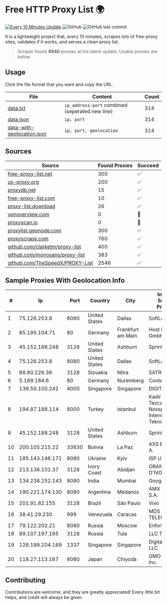 
# Free HTTP Proxy List 🌍

[![Every 10 Minutes Update](https://github.com/mertguvencli/http-proxy-list/actions/workflows/main.yml/badge.svg?branch=main)](https://github.com/mertguvencli/http-proxy-list/actions/workflows/main.yml)
![GitHub](https://img.shields.io/github/license/mertguvencli/http-proxy-list)
![GitHub last commit](https://img.shields.io/github/last-commit/mertguvencli/http-proxy-list)

It is a lightweight project that, every 10 minutes, scrapes lots of free-proxy sites, validates if it works, and serves a clean proxy list.


> Scraper found **4940** proxies at the latest update. Usable proxies are below.

## Usage

Click the file format that you want and copy the URL.


|File|Content|Count|
|----|-------|-----|
|[data.txt](https://raw.githubusercontent.com/mertguvencli/http-proxy-list/main/proxy-list/data.txt)|`ip_address:port` combined (seperated new line)|314|
|[data.json](https://raw.githubusercontent.com/mertguvencli/http-proxy-list/main/proxy-list/data.json)|`ip, port`|314|
|[data-with-geolocation.json](https://raw.githubusercontent.com/mertguvencli/http-proxy-list/main/proxy-list/data-with-geolocation.json)|`ip, port, geolocation`|314|

## Sources

|Source|Found Proxies|Succeed|
|------|-------------|-------|
|[free-proxy-list.net](https://free-proxy-list.net)|300|✅|
|[us-proxy.org](https://www.us-proxy.org)|200|✅|
|[proxydb.net](http://proxydb.net)|15|✅|
|[free-proxy-list.com](https://free-proxy-list.com/?page=&port=&type%5B%5D=http&type%5B%5D=https&up_time=0&search=Search)|10|✅|
|[proxy-list.download](https://www.proxy-list.download/HTTP)|26|✅|
|[vpnoverview.com](https://vpnoverview.com/privacy/anonymous-browsing/free-proxy-servers)|0|🚫|
|[proxyscan.io](https://www.proxyscan.io)|0|🚫|
|[proxylist.geonode.com](https://proxylist.geonode.com/api/proxy-list?limit=300&page=1&sort_by=lastChecked&sort_type=desc&protocols=http,https)|300|✅|
|[proxyscrape.com](https://api.proxyscrape.com/v2/?request=displayproxies&protocol=http&timeout=10000&country=all&ssl=all&anonymity=all)|760|✅|
|[github.com/clarketm/proxy-list](https://raw.githubusercontent.com/clarketm/proxy-list/master/proxy-list-raw.txt)|400|✅|
|[github.com/monosans/proxy-list](https://raw.githubusercontent.com/monosans/proxy-list/main/proxies/http.txt)|383|✅|
|[github.com/TheSpeedX/PROXY-List](https://raw.githubusercontent.com/TheSpeedX/PROXY-List/master/http.txt)|2546|✅|


## Sample Proxies With Geolocation Info

|#|Ip|Port|Country|City|Internet Service Provider|
|-|--|----|-------|----|-------------------------|
|1|75.126.253.8|8080|United States|Dallas|SoftLayer|
|2|85.195.104.71|80|Germany|Frankfurt am Main|Host Europe GmbH|
|3|45.152.188.248|3128|United States|Ashburn|Sprint|
|4|75.126.253.8|8080|United States|Dallas|SoftLayer|
|5|88.80.226.36|3128|Slovakia|Nitra|SATRO s.r.o.|
|6|5.189.184.6|80|Germany|Nuremberg|Contabo GmbH|
|7|139.59.100.242|4000|Singapore|Singapore|DIGITALOCEAN|
|8|194.87.188.114|8000|Turkey|Istanbul|Kadir Huseyin Tezcan Nosspeed Internet Teknolojileri|
|9|45.152.188.248|3128|United States|Ashburn|Sprint|
|10|200.105.215.22|33630|Bolivia|La Paz|AXS Bolivia S. A.|
|11|185.143.146.171|8080|Ukraine|Kyiv|ISP UTELS|
|12|213.136.101.37|3128|Ivory Coast|Abidjan|ORANGE COTE D'IVOIRE|
|13|134.238.252.143|8080|India|Mumbai|Google LLC|
|14|190.221.174.130|8080|Argentina|Médanos|AMX Argentina S.A.|
|15|201.91.82.155|3128|Brazil|São Paulo|Vivo|
|16|38.41.29.230|999|Venezuela|Caracas|MDS TELECOM C.A.|
|17|79.122.202.21|8080|Russia|Moscow|Enforta-TMN|
|18|89.107.197.165|3128|Russia|Tula|LLC TK Altair|
|19|128.199.204.169|1337|Singapore|Singapore|DigitalOcean, LLC|
|20|118.27.113.167|8080|Japan|Chiyoda|GMO Internet, Inc.|



## Contributing

Contributions are welcome, and they are greatly appreciated! Every
little bit helps, and credit will always be given.


